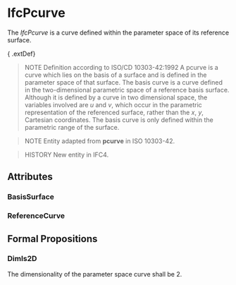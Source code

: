 # IfcPcurve

The _IfcPcurve_ is a curve defined within the parameter space of its reference surface.<!-- end of definition -->

{ .extDef}
> NOTE  Definition according to ISO/CD 10303-42:1992
> A pcurve is a curve which lies on the basis of a surface and is defined in the parameter space of that surface. The basis curve is a curve defined in the two-dimensional parametric space of a reference basis surface. Although it is defined by a curve in two dimensional space, the variables involved are _u_ and _v_, which occur in the parametric representation of the referenced surface, rather than the _x_, _y_, Cartesian coordinates. The basis curve is only defined within the parametric range of the surface.

> NOTE  Entity adapted from **pcurve** in ISO 10303-42.

> HISTORY  New entity in IFC4.

## Attributes

### BasisSurface


### ReferenceCurve


## Formal Propositions

### DimIs2D
The dimensionality of the parameter space curve shall be 2.
